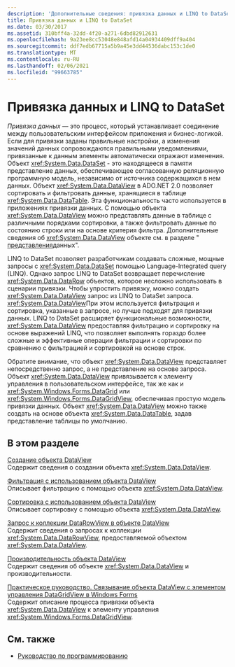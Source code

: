 ```yaml
---
description: 'Дополнительные сведения: привязка данных и LINQ to DataSet'
title: Привязка данных и LINQ to DataSet
ms.date: 03/30/2017
ms.assetid: 310bff4a-32dd-4f20-a271-6dbd82912631
ms.openlocfilehash: 9a23ee8cc53048e848afd14a04934409dff9a404
ms.sourcegitcommit: ddf7edb67715a5b9a45e3dd44536dabc153c1de0
ms.translationtype: MT
ms.contentlocale: ru-RU
ms.lasthandoff: 02/06/2021
ms.locfileid: "99663785"
---
```

# <a name="data-binding-and-linq-to-dataset"></a>Привязка данных и LINQ to DataSet

*Привязка данных* — это процесс, который устанавливает соединение между пользовательским интерфейсом приложения и бизнес-логикой. Если для привязки заданы правильные настройки, а изменения значений данных сопровождаются правильными уведомлениями, привязанные к данным элементы автоматически отражают изменения. Объект <xref:System.Data.DataSet> - это находящееся в памяти представление данных, обеспечивающее согласованную реляционную программную модель, независимо от источника содержащихся в нем данных. Объект <xref:System.Data.DataView> в ADO.NET 2.0 позволяет сортировать и фильтровать данные, хранящиеся в таблице <xref:System.Data.DataTable>. Эта функциональность часто используется в приложениях привязки данных. С помощью объекта <xref:System.Data.DataView> можно представлять данные в таблице с различными порядками сортировки, а также фильтровать данные по состоянию строки или на основе критерия фильтра. Дополнительные сведения об <xref:System.Data.DataView> объекте см. в разделе " [представления](./dataset-datatable-dataview/dataviews.md)данных".  
  
 LINQ to DataSet позволяет разработчикам создавать сложные, мощные запросы с <xref:System.Data.DataSet> помощью Language-Integrated query (LINQ). Однако запрос LINQ to DataSet возвращает перечисление <xref:System.Data.DataRow> объектов, которое несложно использовать в сценарии привязки. Чтобы упростить привязку, можно создать <xref:System.Data.DataView> запрос из LINQ to DataSet запроса. <xref:System.Data.DataView>При этом используется фильтрация и сортировка, указанные в запросе, но лучше подходят для привязки данных. LINQ to DataSet расширяет функциональные возможности, <xref:System.Data.DataView> предоставляя фильтрацию и сортировку на основе выражений LINQ, что позволяет выполнять гораздо более сложные и эффективные операции фильтрации и сортировки по сравнению с фильтрацией и сортировкой на основе строк.  
  
 Обратите внимание, что объект <xref:System.Data.DataView> представляет непосредственно запрос, а не представление на основе запроса. Объект <xref:System.Data.DataView> привязывается к элементу управления в пользовательском интерфейсе, так же как и <xref:System.Windows.Forms.DataGrid> или <xref:System.Windows.Forms.DataGridView>, обеспечивая простую модель привязки данных. Объект <xref:System.Data.DataView> можно также создать на основе объекта <xref:System.Data.DataTable>, задав представление таблицы по умолчанию.  
  
## <a name="in-this-section"></a>В этом разделе  

 [Создание объекта DataView](creating-a-dataview-object-linq-to-dataset.md)  
 Содержит сведения о создании объекта <xref:System.Data.DataView>.  
  
 [Фильтрация с использованием объекта DataView](filtering-with-dataview-linq-to-dataset.md)  
 Описывает фильтрацию с помощью объекта <xref:System.Data.DataView>.  
  
 [Сортировка с использованием объекта DataView](sorting-with-dataview-linq-to-dataset.md)  
 Описывает сортировку с помощью объекта <xref:System.Data.DataView>.  
  
 [Запрос к коллекции DataRowView в объекте DataView](querying-the-datarowview-collection-in-a-dataview.md)  
 Содержит сведения о запросах к коллекции <xref:System.Data.DataRowView>, предоставляемой объектом <xref:System.Data.DataView>.  
  
 [Производительность объекта DataView](dataview-performance.md)  
 Содержит сведения об объекте <xref:System.Data.DataView> и производительности.  
  
 [Практическое руководство. Связывание объекта DataView с элементом управления DataGridView в Windows Forms](how-to-bind-a-dataview-object-to-a-winforms-datagridview-control.md)  
 Содержит описание процесса привязки объекта <xref:System.Data.DataView> к элементу управления <xref:System.Windows.Forms.DataGridView>.  
  
## <a name="see-also"></a>См. также

- [Руководство по программированию](programming-guide-linq-to-dataset.md)
